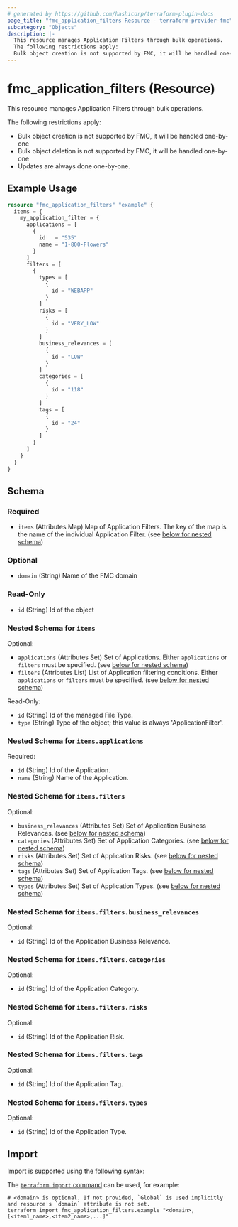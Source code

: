 ```yaml
---
# generated by https://github.com/hashicorp/terraform-plugin-docs
page_title: "fmc_application_filters Resource - terraform-provider-fmc"
subcategory: "Objects"
description: |-
  This resource manages Application Filters through bulk operations.
  The following restrictions apply:
  Bulk object creation is not supported by FMC, it will be handled one-by-oneBulk object deletion is not supported by FMC, it will be handled one-by-oneUpdates are always done one-by-one.
---
```


# fmc_application_filters (Resource)

This resource manages Application Filters through bulk operations.

The following restrictions apply:
  - Bulk object creation is not supported by FMC, it will be handled one-by-one
  - Bulk object deletion is not supported by FMC, it will be handled one-by-one
  - Updates are always done one-by-one.

## Example Usage

```terraform
resource "fmc_application_filters" "example" {
  items = {
    my_application_filter = {
      applications = [
        {
          id   = "535"
          name = "1-800-Flowers"
        }
      ]
      filters = [
        {
          types = [
            {
              id = "WEBAPP"
            }
          ]
          risks = [
            {
              id = "VERY_LOW"
            }
          ]
          business_relevances = [
            {
              id = "LOW"
            }
          ]
          categories = [
            {
              id = "118"
            }
          ]
          tags = [
            {
              id = "24"
            }
          ]
        }
      ]
    }
  }
}
```

<!-- schema generated by tfplugindocs -->
## Schema

### Required

- `items` (Attributes Map) Map of Application Filters. The key of the map is the name of the individual Application Filter. (see [below for nested schema](#nestedatt--items))

### Optional

- `domain` (String) Name of the FMC domain

### Read-Only

- `id` (String) Id of the object

<a id="nestedatt--items"></a>
### Nested Schema for `items`

Optional:

- `applications` (Attributes Set) Set of Applications. Either `applications` or `filters` must be specified. (see [below for nested schema](#nestedatt--items--applications))
- `filters` (Attributes List) List of Application filtering conditions. Either `applications` or `filters` must be specified. (see [below for nested schema](#nestedatt--items--filters))

Read-Only:

- `id` (String) Id of the managed File Type.
- `type` (String) Type of the object; this value is always 'ApplicationFilter'.

<a id="nestedatt--items--applications"></a>
### Nested Schema for `items.applications`

Required:

- `id` (String) Id of the Application.
- `name` (String) Name of the Application.


<a id="nestedatt--items--filters"></a>
### Nested Schema for `items.filters`

Optional:

- `business_relevances` (Attributes Set) Set of Application Business Relevances. (see [below for nested schema](#nestedatt--items--filters--business_relevances))
- `categories` (Attributes Set) Set of Application Categories. (see [below for nested schema](#nestedatt--items--filters--categories))
- `risks` (Attributes Set) Set of Application Risks. (see [below for nested schema](#nestedatt--items--filters--risks))
- `tags` (Attributes Set) Set of Application Tags. (see [below for nested schema](#nestedatt--items--filters--tags))
- `types` (Attributes Set) Set of Application Types. (see [below for nested schema](#nestedatt--items--filters--types))

<a id="nestedatt--items--filters--business_relevances"></a>
### Nested Schema for `items.filters.business_relevances`

Optional:

- `id` (String) Id of the Application Business Relevance.


<a id="nestedatt--items--filters--categories"></a>
### Nested Schema for `items.filters.categories`

Optional:

- `id` (String) Id of the Application Category.


<a id="nestedatt--items--filters--risks"></a>
### Nested Schema for `items.filters.risks`

Optional:

- `id` (String) Id of the Application Risk.


<a id="nestedatt--items--filters--tags"></a>
### Nested Schema for `items.filters.tags`

Optional:

- `id` (String) Id of the Application Tag.


<a id="nestedatt--items--filters--types"></a>
### Nested Schema for `items.filters.types`

Optional:

- `id` (String) Id of the Application Type.

## Import

Import is supported using the following syntax:

The [`terraform import` command](https://developer.hashicorp.com/terraform/cli/commands/import) can be used, for example:

```shell
# <domain> is optional. If not provided, `Global` is used implicitly and resource's `domain` attribute is not set.
terraform import fmc_application_filters.example "<domain>,[<item1_name>,<item2_name>,...]"
```
